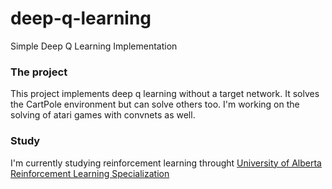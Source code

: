 # deep-q-learning

Simple Deep Q Learning Implementation

### The project

This project implements deep q learning without a target network. It solves the CartPole environment but can solve others too. I'm working on the solving of atari games with convnets as well.

### Study

I'm currently studying reinforcement learning throught [University of Alberta Reinforcement Learning Specialization](https://www.coursera.org/specializations/reinforcement-learning)
